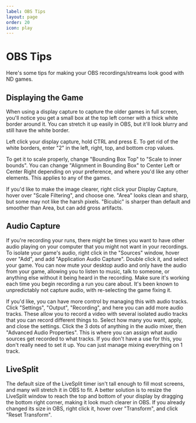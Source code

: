 ```yaml
---
label: OBS Tips
layout: page
order: 20
icon: play
---
```


# OBS Tips

Here's some tips for making your OBS recordings/streams look good with ND games.

## Displaying the Game

When using a display capture to capture the older games in full screen, you'll notice you get a small box at the top left corner with a thick white border around it. You can stretch it up easily in OBS, but it'll look blurry and still have the white border.

Left click your display capture, hold CTRL and press E. To get rid of the white borders, enter "2" in the left, right, top, and bottom crop values.

To get it to scale properly, change "Bounding Box Top" to "Scale to inner bounds". You can change "Alignment in Bounding Box" to Center Left or Center Right depending on your preference, and where you'd like any other elements. This applies to any of the games.

If you'd like to make the image clearer, right click your Display Capture, hover over "Scale Filtering", and choose one. "Area" looks clean and sharp, but some may not like the harsh pixels. "Bicubic" is sharper than default and smoother than Area, but can add gross artifacts.

## Audio Capture

If you're recording your runs, there might be times you want to have other audio playing on your computer that you might not want in your recordings. To isolate your game's audio, right click in the "Sources" window, hover over "Add", and add "Application Audio Capture". Double click it, and select your game. You can now mute your desktop audio and only have the audio from your game, allowing you to listen to music, talk to someone, or anything else without it being heard in the recording. Make sure it's working each time you begin recording a run you care about. It's been known to unpredictably not capture audio, with re-selecting the game fixing it.

If you'd like, you can have more control by managing this with audio tracks. Click "Settings", "Output", "Recording", and here you can add more audio tracks. These allow you to record a video with several isolated audio tracks that you can record different things to. Select how many you want, apply, and close the settings. Click the 3 dots of anything in the audio mixer, then "Advanced Audio Properties". This is where you can assign what audio sources get recorded to what tracks. If you don't have a use for this, you don't really need to set it up. You can just manage mixing everything on 1 track.

## LiveSplit

The default size of the LiveSplit timer isn't tall enough to fill most screens, and many will stretch it in OBS to fit. A better solution is to resize the LiveSplit window to reach the top and bottom of your display by dragging the bottom right corner, making it look much clearer in OBS. If you already changed its size in OBS, right click it, hover over "Transform", and click "Reset Transform".
